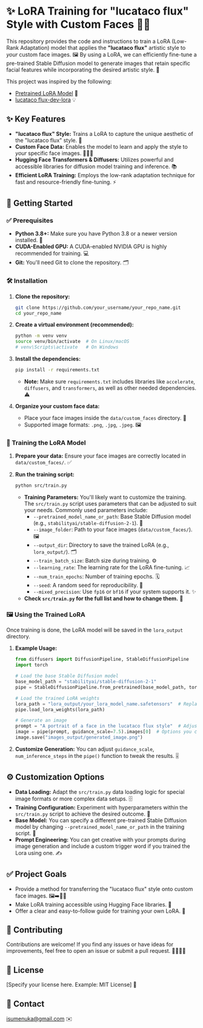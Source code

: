 # ✨ LoRA Training for "lucataco flux" Style with Custom Faces 🧑‍🎨

This repository provides the code and instructions to train a LoRA (Low-Rank Adaptation) model that applies the **"lucataco flux"** artistic style to *your* custom face images. 🖼️ By using a LoRA, we can efficiently fine-tune a pre-trained Stable Diffusion model to generate images that retain specific facial features while incorporating the desired artistic style. 🚀

This project was inspired by the following:
*   [Pretrained LoRA Model](https://huggingface.co/ezsumm/PradMaz) 🤗
*   [lucataco flux-dev-lora](https://replicate.com/lucataco/flux-dev-lora) 💡

## ✨ Key Features

*   **"lucataco flux" Style:** Trains a LoRA to capture the unique aesthetic of the "lucataco flux" style. 🎨
*   **Custom Face Data:** Enables the model to learn and apply the style to *your* specific face images. 🧑‍🤝‍🧑
*   **Hugging Face Transformers & Diffusers:** Utilizes powerful and accessible libraries for diffusion model training and inference. 📚
*   **Efficient LoRA Training:** Employs the low-rank adaptation technique for fast and resource-friendly fine-tuning. ⚡️

## 🚀 Getting Started

### ✅ Prerequisites

*   **Python 3.8+:** Make sure you have Python 3.8 or a newer version installed. 🐍
*   **CUDA-Enabled GPU:** A CUDA-enabled NVIDIA GPU is highly recommended for training. 💻
*   **Git:** You'll need Git to clone the repository. 🗂️

### 🛠️ Installation

1.  **Clone the repository:**

    ```bash
    git clone https://github.com/your_username/your_repo_name.git
    cd your_repo_name
    ```

2.  **Create a virtual environment (recommended):**

    ```bash
    python -m venv venv
    source venv/bin/activate  # On Linux/macOS
    # venv\Scripts\activate   # On Windows
    ```

3.  **Install the dependencies:**

    ```bash
    pip install -r requirements.txt
    ```

    *   **Note:** Make sure `requirements.txt` includes libraries like `accelerate`, `diffusers`, and `transformers`, as well as other needed dependencies. ⚠️

4.  **Organize your custom face data:**
    *   Place your face images inside the `data/custom_faces` directory. 📁
    *   Supported image formats: `.png`, `.jpg`, `.jpeg`. 🖼️

### 🚂 Training the LoRA Model

1.  **Prepare your data:** Ensure your face images are correctly located in `data/custom_faces/`. ✅

2.  **Run the training script:**

    ```bash
    python src/train.py
    ```

    *   **Training Parameters:** You'll likely want to customize the training. The `src/train.py` script uses parameters that can be adjusted to suit your needs.  Commonly used parameters include:
        *   `--pretrained_model_name_or_path`: Base Stable Diffusion model (e.g., `stabilityai/stable-diffusion-2-1`). 💾
        *   `--image_folder`: Path to your face images (`data/custom_faces/`). 🖼️
        *   `--output_dir`:  Directory to save the trained LoRA (e.g., `lora_output/`). 🗂️
        *   `--train_batch_size`:  Batch size during training. ⚙️
        *   `--learning_rate`:  The learning rate for the LoRA fine-tuning. 📈
        *   `--num_train_epochs`: Number of training epochs. 🗓️
        *   `--seed`: A random seed for reproducibility. 🎲
        *   `--mixed_precision`:  Use `fp16` or `bf16` if your system supports it. ✨
    *   **Check `src/train.py` for the full list and how to change them.** 🧐

### 🖼️ Using the Trained LoRA

Once training is done, the LoRA model will be saved in the `lora_output` directory.

1.  **Example Usage:**

    ```python
    from diffusers import DiffusionPipeline, StableDiffusionPipeline
    import torch

    # Load the base Stable Diffusion model
    base_model_path = "stabilityai/stable-diffusion-2-1"
    pipe = StableDiffusionPipeline.from_pretrained(base_model_path, torch_dtype=torch.float16).to("cuda")

    # Load the trained LoRA weights
    lora_path = "lora_output/your_lora_model_name.safetensors"  # Replace with your LoRA file name
    pipe.load_lora_weights(lora_path)

    # Generate an image
    prompt = "A portrait of a face in the lucataco flux style"  # Adjust prompt, and add a trigger word if you used one
    image = pipe(prompt, guidance_scale=7.5).images[0]  # Options you can customize
    image.save("images_output/generated_image.png")
    ```

2.  **Customize Generation:** You can adjust `guidance_scale`, `num_inference_steps` in the `pipe()` function to tweak the results. 🎚️

## ⚙️ Customization Options

*   **Data Loading:** Adapt the `src/train.py` data loading logic for special image formats or more complex data setups. 🗄️
*   **Training Configuration:**  Experiment with hyperparameters within the `src/train.py` script to achieve the desired outcome. 🧪
*   **Base Model:** You can specify a different pre-trained Stable Diffusion model by changing `--pretrained_model_name_or_path` in the training script. 💾
*   **Prompt Engineering:** You can get creative with your prompts during image generation and include a custom trigger word if you trained the Lora using one. ✍️

## ✅ Project Goals

*   Provide a method for transferring the "lucataco flux" style onto custom face images. 🖼️➡️🧑‍🎨
*   Make LoRA training accessible using Hugging Face libraries. 🤗
*   Offer a clear and easy-to-follow guide for training your own LoRA. 📖

## 🤝 Contributing

Contributions are welcome! If you find any issues or have ideas for improvements, feel free to open an issue or submit a pull request. 🙋‍♀️🙋‍♂️

## 📝 License

[Specify your license here. Example: MIT License] 📜

## 📧 Contact

isumenuka@gmail.com ✉️
